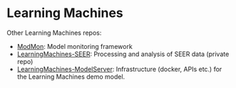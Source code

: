 # Learning Machines

Other Learning Machines repos:
- [ModMon](https://github.com/alan-turing-institute/modmon): Model monitoring framework
- [LearningMachines-SEER](https://github.com/alan-turing-institute/LearningMachines-SEER): Processing and analysis of SEER data (private repo)
- [LearningMachines-ModelServer](https://github.com/alan-turing-institute/LearningMachines-ModelServer): Infrastructure (docker, APIs etc.) for the Learning Machines demo model.

